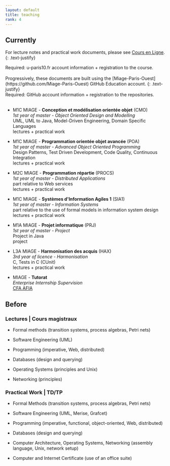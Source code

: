 ```yaml
---
layout: default
title: teaching
rank: 4
---
```


## Currently

For lecture notes and practical work documents, please see [Cours en Ligne](http://coursenligne.u-paris10.fr).
{: .text-justify}
<div class="alert alert-danger" role="alert">Required:
u-paris10.fr account information + registration to the course.
</div>
<br/>
Progressively, these documents are built using the [Miage-Paris-Ouest](https://github.com/Miage-Paris-Ouest) GitHub Education account.
{: .text-justify}
<div class="alert alert-danger" role="alert">Required:
GitHub account information + registration to the repositories.
</div><br/>

- M1C MIAGE - **Conception et modélisation orientée objet** (CMO)<br/>
    _1st year of master - Object Oriented Design and Modelling_<br/>
    UML, UML to Java, Model-Driven Engineering, Domain Specific Languages<br/>
    lectures + practical work<br/>

- M1C MIAGE - **Programmation orientée objet avancée** (POA)<br/>
    _1st year of master - Advanced Object Oriented Programming_<br/>
    Design Patterns, Test Driven Development, Code Quality, Continuous Integration<br/>
    lectures + practical work<br/>

- M2C MIAGE - **Programmation répartie** (PROCS)<br/>
    _1st year of master - Distributed Applications_<br/>
    part relative to Web services<br/>
    lectures + practical work<br/>

- M1C MIAGE - **Systèmes d'Information Agiles 1** (SIA1)<br/>
    _1st year of master - Information Systems_<br/>
    part relative to the use of formal models in information system design<br/>
    lectures + practical work<br/>

- M1A MIAGE - **Projet informatique** (PRJ)<br/>
    _1st year of master - Project_<br/>
    Project in Java<br/>
    project<br/>

- L3A MIAGE - **Harmonisation des acquis** (HAX)<br/>
    _3rd year of licence - Harmonisation_<br/>
    C, Tests in C (CUnit)<br/>
    lectures + practical work<br/>

- MIAGE - **Tutorat**<br/>
    _Enterprise Internship Supervision_<br/>
    <i class="icon-hand-right"></i> [CFA AFIA](http://www.cfa-afia.fr)<br/>

## Before

### Lectures | Cours magistraux


- Formal methods (transition systems, process algebras, Petri nets)

- Software Engineering (UML)

- Programming (imperative, Web, distributed)

- Databases (design and querying)

- Operating Systems (principles and Unix)

- Networking (principles)

### Practical Work | TD/TP

- Formal Methods (transition systems, process algebras, Petri nets)

- Software Engineering (UML, Merise, Grafcet)

- Programming (imperative, functional, object-oriented, Web, distributed)

- Databases (design and querying)

- Computer Architecture, Operating Systems, Networking (assembly language, Unix, network setup)

- Computer and Internet Certificate (use of an office suite)
